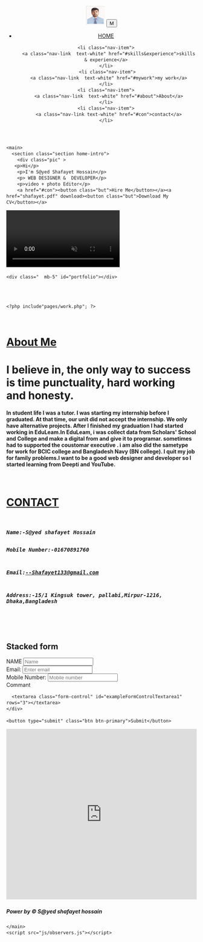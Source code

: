 <!DOCTYPE html>
<html lang="en">
  <title>S@yed Shafayet Hossain</title>
  <meta charset="utf-8">
  <meta name="viewport" content="width=device-width, initial-scale=1">
  <link rel="stylesheet" href="https://maxcdn.bootstrapcdn.com/bootstrap/4.3.1/css/bootstrap.min.css">
  <script src="https://ajax.googleapis.com/ajax/libs/jquery/3.4.1/jquery.min.js"></script>
  <script src="https://cdnjs.cloudflare.com/ajax/libs/popper.js/1.14.7/umd/popper.min.js"></script>
  <script src="https://maxcdn.bootstrapcdn.com/bootstrap/4.3.1/js/bootstrap.min.js"></script>

  <link rel="stylesheet" href="css/style.css">
    <link
      href="https://fonts.googleapis.com/css?family=Poppins:300,900&display=swap"
      rel="stylesheet"
    />
    <link rel="stylesheet" href="css/main.css" />
  </head>

  <body>
    <header>
<nav class="navbar navbar-expand-md    sticky-top ">

<a class="navbar-brand" href="index.php"><img src="st/972406052g3b4f.jpg" alt=""  width="50px" height="50px" /></a>
<button class="navbar-toggler bg-white mr-5" type="button " data-toggle="collapse" data-target="#navbarResponsive">
 <span class="navbar-toggler-icon text-info">M</span>
</button>

<div class=" collapse navbar-collapse  " id="navbarResponsive">
<ul class="navbar-nav  nav-tabs  ml-auto">
   <li class="nav-item  active">
      <a class="nav-link text-white" href="index.php">HOME</a>
    </li>
 
    <li class="nav-item">
      <a class="nav-link  text-white" href="#skills&experience">skills & experience</a>
    </li>
	 <li class="nav-item">
      <a class="nav-link  text-white" href="#mywork">my work</a>
    </li>
	<li class="nav-item">
      <a class="nav-link  text-white" href="#about">About</a>
    </li>
	<li class="nav-item">
      <a class="nav-link text-white" href="#con">contact</a>
    </li>
  </ul>
   </div>
 
 </nav>
    </header>

    <main>
      <section class="section home-intro">
        <div class="pic" >
       <p>Hi</p>
        <p>I'm S@yed Shafayet Hossain</p>
        <p> WEB DESIGNER &  DEVELOPER</p>
		<p>video + photo Editor</p>
		<a href="#con"><button class="but">Hire Me</button></a><a href="shafayet.pdf" download><button class="but">Download My CV</button></a>
  </div>
     <div class="video-container">
            <div class="color-overlay"></div>
            <video autoplay loop muted vb>
                <source src="videos.mp4" type="video/mp4">
            </video>
        </div>
      </section>

    <div class="  mb-5" id="portfolio"></div>
<?php include"pages/pro.php"; ?>
<div id="skills&experience"></div>
<br />
<?php include"pages/se.php"; ?>
  <div class="  mb-5" id="mywork"></div>
  <br />

	<?php include"pages/work.php"; ?>
	
	
   <div class="  mb-5" id="about"></div>
   <br />
  <?php include"pages/sid.php"; ?>
   <div class="container-fluid bb text-white " >
 <div class="container  " >
 <div class="col-12"><h1 class="display-4 text-center"><u>About Me</u></h1></div>
 <div class="row" >
    <div class="col-sm-4">
<h1>I believe in, the only  way to success is  time punctuality, hard working and honesty.  </h1>
 </div>
   <div class="col-sm-8">
<h4>In student life I was a tutor. I was starting my internship before I graduated. At that time, our unit did not accept the internship. We only have alternative projects. After I finished my graduation I had started working in EduLeam.In EduLeam, i was collect data from Scholars' School and College and make a digital from and give it to programar. sometimes had to  supported the coustomar executive . i am also did  the sametype for work for BCIC  college and Bangladesh Navy (BN college).  I quit my job for family problems.I want to be a good web designer and developer so I started learning from Deepti and YouTube. </h4>
 </div>
  </div ></div> 
  <div class="  mb-5" id="con"></div>
   <br />
  </div>
  
   <div class="container-fluid bb1 " >
      <div class="container text-white ">
 <div class="col-12"><h1 class="display-4 text-center "><u>CONTACT</u></h1></div>
<div class="row">
<div class="col-sm-4">
<pre>
<h5 class=" font-weight-bold text-white">
Name:-S@yed shafayet Hossain

Mobile Number:-01670891760


Email:--Shafayet133@gmail.com

Address:-15/1 Kingsuk tower,
pallabi,Mirpur-1216,
Dhaka,Bangladesh
</h5>
</pre>
</div>
<div class="col-sm-6 mb-5">
<h2>Stacked form</h2>
  <form action="/action_page.php">
   <div class="form-group">
      <label for="email">NAME</label>
      <input type="email" class="form-control" id="name" placeholder="Name" name="name">
    </div>
    <div class="form-group">
      <label for="email">Email:</label>
      <input type="email" class="form-control" id="email" placeholder="Enter email" name="email">
    </div>
	<div class="form-group">
      <label for="email">Mobile Number:</label>
      <input type="number" class="form-control" id="number" placeholder="Mobile number" name="number">
    </div>
    <div class="form-group">
      <label for="commant text-uppercase">Commant</label>
	 
      <textarea class="form-control" id="exampleFormControlTextarea1" rows="3"></textarea>
    </div>

    <button type="submit" class="btn btn-primary">Submit</button>
  </form>
</div>
</div>
</div>
</div>

 <div class="container-fluid mt-5">
 <iframe src="https://www.google.com/maps/embed?pb=!1m18!1m12!1m3!1d542.5608726791809!2d90.36364671880365!3d23.822156778819938!2m3!1f0!2f0!3f0!3m2!1i1024!2i768!4f13.1!3m3!1m2!1s0x3755c12532d68c47%3A0x93087b262b5c9579!2zMjPCsDQ5JzIwLjQiTiA5MMKwMjEnNDkuNyJF!5e0!3m2!1sbn!2sbd!4v1564583651762!5m2!1sbn!2sbd" width="100%" height="450" frameborder="0" style="border:0" allowfullscreen></iframe>
 </div>
   <div class="container-fluid bg-success ">
  <div class="container  ">
 <div class="text-center text-white"> <h5>Power by &#169; S@yed shafayet hossain</h5></div>
 </div>

    </main>
    <script src="js/observers.js"></script>
  </body>
</html>
<style>


</style>
